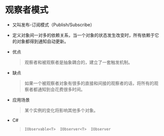 # 观察者模式
* 又叫发布-订阅模式（Publish/Subscribe）  
* 定义对象间一对多的依赖关系，当一个对象的状态发生改变时，所有依赖于它的对象都得到通知自动更新。  

* 优点
  > 观察者和被观察者是抽象耦合的，建立了一套触发机制。  

* 缺点
  > 如果一个被观察者对象有很多的直接和间接的观察者的话，将所有的观察者都通知到会花费很多时间。  

* 应用场景
  > 某个实例的变化将影响其他多个对象。  

* C#
  > `IObservable<T>  IObserver<T>  IObserver`
